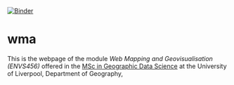[![Binder](https://mybinder.org/badge_logo.svg)](https://mybinder.org/v2/gh/GDSL-UL/wma/HEAD)

# wma
This is the webpage of the module *Web Mapping and Geovisualisation (ENVS456)* offered in the [MSc in Geographic Data Science](https://www.liverpool.ac.uk/courses/2024/geographic-data-science-msc) at the University of Liverpool, Department of Geography, 
